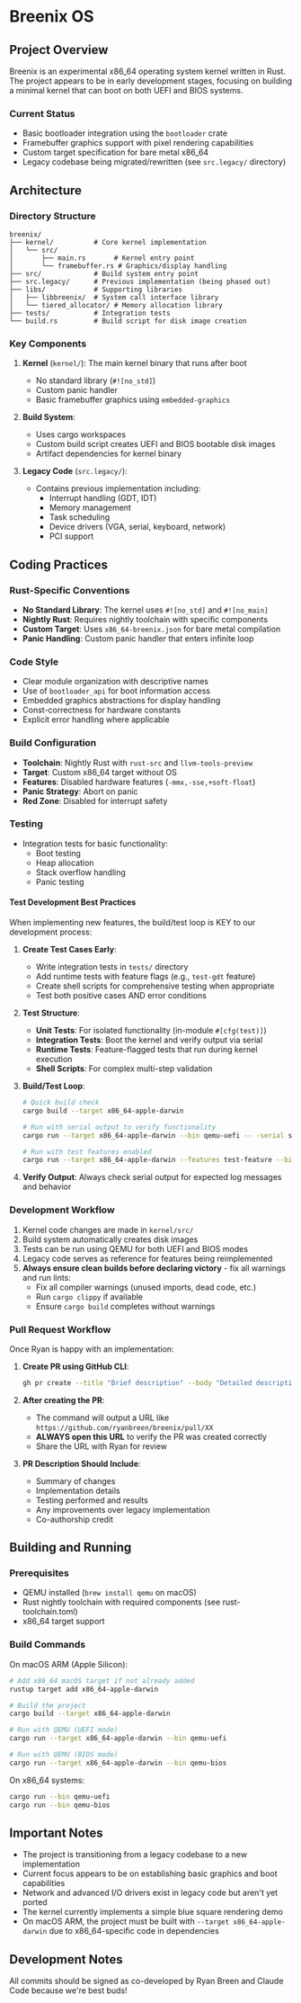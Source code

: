 # Breenix OS

## Project Overview

Breenix is an experimental x86_64 operating system kernel written in Rust. The project appears to be in early development stages, focusing on building a minimal kernel that can boot on both UEFI and BIOS systems.

### Current Status
- Basic bootloader integration using the `bootloader` crate
- Framebuffer graphics support with pixel rendering capabilities
- Custom target specification for bare metal x86_64
- Legacy codebase being migrated/rewritten (see `src.legacy/` directory)

## Architecture

### Directory Structure
```
breenix/
├── kernel/          # Core kernel implementation
│   └── src/
│       ├── main.rs       # Kernel entry point
│       └── framebuffer.rs # Graphics/display handling
├── src/             # Build system entry point
├── src.legacy/      # Previous implementation (being phased out)
├── libs/            # Supporting libraries
│   ├── libbreenix/  # System call interface library
│   └── tiered_allocator/ # Memory allocation library
├── tests/           # Integration tests
└── build.rs         # Build script for disk image creation
```

### Key Components

1. **Kernel** (`kernel/`): The main kernel binary that runs after boot
   - No standard library (`#![no_std]`)
   - Custom panic handler
   - Basic framebuffer graphics using `embedded-graphics`

2. **Build System**: 
   - Uses cargo workspaces
   - Custom build script creates UEFI and BIOS bootable disk images
   - Artifact dependencies for kernel binary

3. **Legacy Code** (`src.legacy/`):
   - Contains previous implementation including:
     - Interrupt handling (GDT, IDT)
     - Memory management
     - Task scheduling
     - Device drivers (VGA, serial, keyboard, network)
     - PCI support

## Coding Practices

### Rust-Specific Conventions
- **No Standard Library**: The kernel uses `#![no_std]` and `#![no_main]`
- **Nightly Rust**: Requires nightly toolchain with specific components
- **Custom Target**: Uses `x86_64-breenix.json` for bare metal compilation
- **Panic Handling**: Custom panic handler that enters infinite loop

### Code Style
- Clear module organization with descriptive names
- Use of `bootloader_api` for boot information access
- Embedded graphics abstractions for display handling
- Const-correctness for hardware constants
- Explicit error handling where applicable

### Build Configuration
- **Toolchain**: Nightly Rust with `rust-src` and `llvm-tools-preview`
- **Target**: Custom x86_64 target without OS
- **Features**: Disabled hardware features (`-mmx,-sse,+soft-float`)
- **Panic Strategy**: Abort on panic
- **Red Zone**: Disabled for interrupt safety

### Testing
- Integration tests for basic functionality:
  - Boot testing
  - Heap allocation
  - Stack overflow handling
  - Panic testing

#### Test Development Best Practices
When implementing new features, the build/test loop is KEY to our development process:

1. **Create Test Cases Early**:
   - Write integration tests in `tests/` directory
   - Add runtime tests with feature flags (e.g., `test-gdt` feature)
   - Create shell scripts for comprehensive testing when appropriate
   - Test both positive cases AND error conditions

2. **Test Structure**:
   - **Unit Tests**: For isolated functionality (in-module `#[cfg(test)]`)
   - **Integration Tests**: Boot the kernel and verify output via serial
   - **Runtime Tests**: Feature-flagged tests that run during kernel execution
   - **Shell Scripts**: For complex multi-step validation

3. **Build/Test Loop**:
   ```bash
   # Quick build check
   cargo build --target x86_64-apple-darwin
   
   # Run with serial output to verify functionality
   cargo run --target x86_64-apple-darwin --bin qemu-uefi -- -serial stdio -display none
   
   # Run with test features enabled
   cargo run --target x86_64-apple-darwin --features test-feature --bin qemu-uefi -- -serial stdio
   ```

4. **Verify Output**: Always check serial output for expected log messages and behavior

### Development Workflow
1. Kernel code changes are made in `kernel/src/`
2. Build system automatically creates disk images
3. Tests can be run using QEMU for both UEFI and BIOS modes
4. Legacy code serves as reference for features being reimplemented
5. **Always ensure clean builds before declaring victory** - fix all warnings and run lints:
   - Fix all compiler warnings (unused imports, dead code, etc.)
   - Run `cargo clippy` if available
   - Ensure `cargo build` completes without warnings

### Pull Request Workflow
Once Ryan is happy with an implementation:

1. **Create PR using GitHub CLI**:
   ```bash
   gh pr create --title "Brief description" --body "Detailed description with testing results"
   ```

2. **After creating the PR**:
   - The command will output a URL like `https://github.com/ryanbreen/breenix/pull/XX`
   - **ALWAYS open this URL** to verify the PR was created correctly
   - Share the URL with Ryan for review

3. **PR Description Should Include**:
   - Summary of changes
   - Implementation details
   - Testing performed and results
   - Any improvements over legacy implementation
   - Co-authorship credit

## Building and Running

### Prerequisites
- QEMU installed (`brew install qemu` on macOS)
- Rust nightly toolchain with required components (see rust-toolchain.toml)
- x86_64 target support

### Build Commands
On macOS ARM (Apple Silicon):
```bash
# Add x86_64 macOS target if not already added
rustup target add x86_64-apple-darwin

# Build the project
cargo build --target x86_64-apple-darwin

# Run with QEMU (UEFI mode)
cargo run --target x86_64-apple-darwin --bin qemu-uefi

# Run with QEMU (BIOS mode)
cargo run --target x86_64-apple-darwin --bin qemu-bios
```

On x86_64 systems:
```bash
cargo run --bin qemu-uefi
cargo run --bin qemu-bios
```

## Important Notes
- The project is transitioning from a legacy codebase to a new implementation
- Current focus appears to be on establishing basic graphics and boot capabilities
- Network and advanced I/O drivers exist in legacy code but aren't yet ported
- The kernel currently implements a simple blue square rendering demo
- On macOS ARM, the project must be built with `--target x86_64-apple-darwin` due to x86_64-specific code in dependencies

## Development Notes
All commits should be signed as co-developed by Ryan Breen and Claude Code because we're best buds!